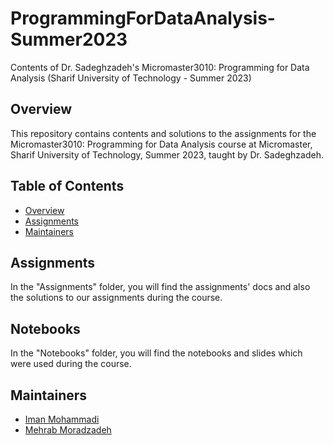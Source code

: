 # ProgrammingForDataAnalysis-Summer2023
Contents of Dr. Sadeghzadeh's Micromaster3010: Programming for Data Analysis (Sharif University of Technology - Summer 2023)

## Overview

This repository contains contents and solutions to the assignments for the Micromaster3010: Programming for Data Analysis course at Micromaster, Sharif University of Technology, Summer 2023, taught by Dr. Sadeghzadeh.

## Table of Contents

- [Overview](#overview)
- [Assignments](#assignments)
- [Maintainers](#maintainers)

## Assignments

In the "Assignments" folder, you will find the assignments' docs and also the solutions to our assignments during the course.

## Notebooks

In the "Notebooks" folder, you will find the notebooks and slides which were used during the course.

## Maintainers

- [Iman Mohammadi](https://github.com/Imanm02)
- [Mehrab Moradzadeh](https://github.com/Moradzadeh1999)